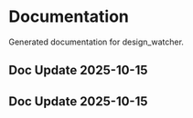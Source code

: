 # Documentation

Generated documentation for design_watcher.

## Doc Update 2025-10-15

## Doc Update 2025-10-15
